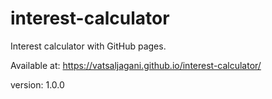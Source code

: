 # interest-calculator
Interest calculator with GitHub pages.

Available at: https://vatsaljagani.github.io/interest-calculator/

version: 1.0.0